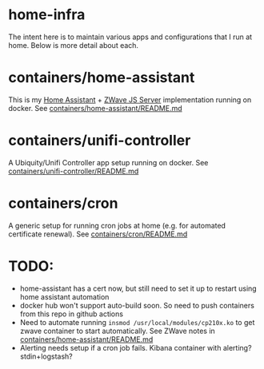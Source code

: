 # home-infra

The intent here is to maintain various apps and configurations that I run at home. Below is more detail about each.

# containers/home-assistant
This is my [Home Assistant](https://www.home-assistant.io) + [ZWave JS Server](https://github.com/zwave-js/zwave-js-server) implementation running on docker. See [containers/home-assistant/README.md](containers/home-assistant/README.md)

# containers/unifi-controller

A Ubiquity/Unifi Controller app setup running on docker. See [containers/unifi-controller/README.md](containers/unifi-controller/README.md)

# containers/cron

A generic setup for running cron jobs at home (e.g. for automated certificate renewal). See [containers/cron/README.md](containers/cron/README.md)


# TODO:
- home-assistant has a cert now, but still need to set it up to restart using home assistant automation
- docker hub won't support auto-build soon. So need to push containers from this repo in github actions
- Need to automate running `insmod /usr/local/modules/cp210x.ko` to get zwave container to start automatically. See ZWave notes in [containers/home-assistant/README.md](containers/home-assistant/README.md)
- Alerting needs setup if a cron job fails. Kibana container with alerting? stdin+logstash?
